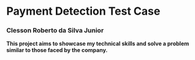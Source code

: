 # Payment Detection Test Case


### Clesson Roberto da Silva Junior
**This project aims to showcase my technical skills and solve a problem similar to those faced by the company.**

